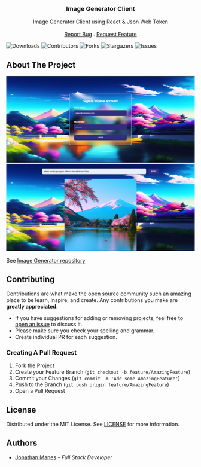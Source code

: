 <br/>
<p align="center">
  <h3 align="center">Image Generator Client</h3>

  <p align="center">
    Image Generator Client using React & Json Web Token
    <br/>
    <br/>
    <a href="https://github.com/manesjonathan/image-generator-client/issues">Report Bug</a>
    .
    <a href="https://github.com/manesjonathan/image-generator-client/issues">Request Feature</a>
  </p>

![Downloads](https://img.shields.io/github/downloads/manesjonathan/image-generator-client/total) ![Contributors](https://img.shields.io/github/contributors/manesjonathan/image-generator-client?color=dark-green) ![Forks](https://img.shields.io/github/forks/manesjonathan/image-generator?style=social) ![Stargazers](https://img.shields.io/github/stars/manesjonathan/image-generator-client?style=social) ![Issues](https://img.shields.io/github/issues/manesjonathan/image-generator-client)

## About The Project

![Screen Shot](demo.png)
![Screen Shot](demo-2.png)

See [Image Generator repository](https://github.com/manesjonathan/image-generator)


## Contributing

Contributions are what make the open source community such an amazing place to be learn, inspire, and create. Any contributions you make are **greatly appreciated**.
* If you have suggestions for adding or removing projects, feel free to [open an issue](https://github.com/manesjonathan/image-generator/issues/new) to discuss it.
* Please make sure you check your spelling and grammar.
* Create individual PR for each suggestion.

### Creating A Pull Request

1. Fork the Project
2. Create your Feature Branch (`git checkout -b feature/AmazingFeature`)
3. Commit your Changes (`git commit -m 'Add some AmazingFeature'`)
4. Push to the Branch (`git push origin feature/AmazingFeature`)
5. Open a Pull Request

## License

Distributed under the MIT License. See [LICENSE](https://github.com/manesjonathan/image-generator/blob/main/LICENSE.md) for more information.

## Authors

* [Jonathan Manes](https://github.com/manesjonathan/) - *Full Stack Developer*
